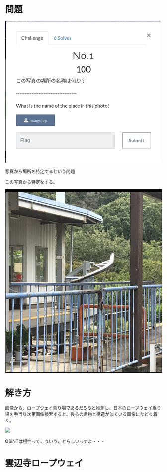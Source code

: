# 問題

![image-20201106125754918](./img/img1.png)

写真から場所を特定するという問題



この写真から特定をする。

![](./img/img2.png)

# 解き方

画像から、ロープウェイ乗り場であるだろうと推測し、日本のロープウェイ乗り場を手当り次第画像検索すると、後ろの建物と構造が似ている画像にたどり着く。

![](https://yuriko-meshi.com/wp-content/uploads/2018/03/a6f6c5e95f1444a6a1e5b9faaef2fc01-1024x682.jpg)



OSINTは根性ってこういうことらしいっすよ・・・

# 雲辺寺ロープウェイ

